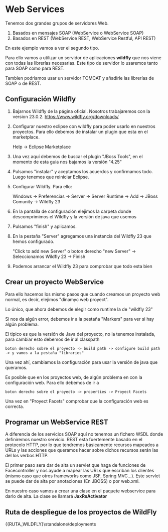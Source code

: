 # Web Services

Tenemos dos grandes grupos de servidores Web.

1. Basados en mensajes SOAP (WebService o WebService SOAP)
2. Basados en REST (WebService REST, WebService Restful, API REST)

En este ejemplo vamos a ver el segundo tipo.

Para ello vamos a utilizar un servidor de aplicaciones **wildfly** que nos viene con todas las librerías necesarias. Este tipo de servidor lo usaremos tanto para SOAP como para REST.

Tambíen podriamos usar un servidor TOMCAT y añadirle las librerías de SOAP o de REST.

## Configuración Wildfly

1. Bajarnos Wildfly de la página oficial. Nosotros trabajaremos con la version 23.0.2. <https://www.wildfly.org/downloads/>

2. Configurar nuestro eclipse con wildfly para poder usarlo en nuestros proyectos. Para ello debemos de instalar un plugin que esta en el marketplace.

	Help -> Eclipse Marketplace
	
3. Una vez aquí debemos de buscar el plugin "JBoss Tools", en el momento de esta guia nos bajamos la versión "4.25"

4. Pulsamos "instalar" y aceptamos los acuerdos y confirmamos todo. Luego tenemos que reiniciar Eclipse.

5. Configurar Wildfly. Para ello:

	Windows -> Preferencias -> Server -> Server Runtime -> Add -> JBoss Comunity -> Wildfly 23
	
6. En la pantalla de configuración elejimos la carpeta donde descomprimimos el Wildfly y la versión de java que usemos

7. Pulsamos "finish" y aplicamos.

8. En la pestaña "Server" agregamos una instancia del Wildfly 23 que hemos configurado.

	"Click to add new Server" o boton derecho "new Server" -> Seleccionamos Wildfly 23 -> Finish
	
9. Podemos arrancar el Wildfly 23 para comprobar que todo esta bien


## Crear un proyecto WebService

Para ello hacemos los mismo pasos que cuando creamos un proyecto web normal, es decir, elejimos "dinamyc web proyect".

Lo único, que ahora debemos de elegir como runtime la de "wildfly 23"

Si nos da algún error, debemos ir a la pestaña "Markers" para ver si hay algún problema.

El tipico es que la versión de Java del proyecto, no la tenemos instalada, para cambiar esto debemos de ir al classpath

	boton derecho sobre el proyecto -> build path -> configure build path -> y vamos a la pestaña "libraries"
	
Una vez ahí, cambiamos la configuración para usar la versión de java que queramos.

Es posible que en los proyectos web, de algún problema en con la configuración web. Para ello debemos de ir a

	boton derecho sobre el proyecto -> properties -> Proyect Facets
	
Una vez en "Proyect Facets" comprobar que la configuración web es correcta.

## Programar un WebService REST

A diferencia de los servicios SOAP aquí no tenemos un fichero WSDL donde definiremos nuestro servicio. REST esta fuertemente basado en el protocolo HTTP, por lo que tendremos básicamente recursos mapeados a URLs y las acciones que queramos hacer sobre dichos recursos serán las del los verbos HTTP.

El primer paso sera dar de alta un servlet que haga de funciones de Facecontroller y nos ayude a mapear las URLs que escriban los clientes (mismo caso que otros frameworks como JSF, Spring MVC...). Este servlet se puede dar de alta por anotaciones (En JBOSS) o por web.xml.

En nuestro caso vamos a crear una clase en el paquete webservice para darlo de alta. La clase se llamará **JaxRsActivator**

## Ruta de despliegue de los proyectos de WildFly

{{RUTA_WILDFLY}\standalone\deployments
